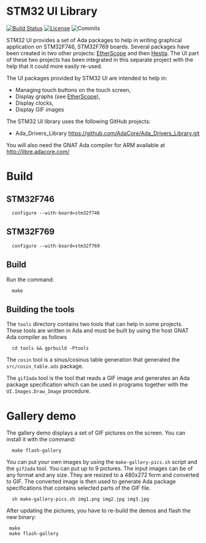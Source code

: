 # STM32 UI Library

[![Build Status](https://img.shields.io/jenkins/s/http/jenkins.vacs.fr/stm32-ui.svg)](http://jenkins.vacs.fr/job/stm32-ui/)
[![License](http://img.shields.io/badge/license-APACHE2-blue.svg)](LICENSE)
![Commits](https://img.shields.io/github/commits-since/stcarrez/stm32-ui/1.0.0.svg)

STM32 UI provides a set of Ada packages to help in writing graphical
application on STM32F746, STM32F769 boards.  Several packages have
been created in two other projects: [EtherScope](https://github.com/stcarrez/etherscope.git)
and then [Hestia](https://github.com/stcarrez/hestia.git).
The UI part of these two projects has been integrated in this separate
project with the help that it could more easily re-used.

The UI packages provided by STM32 UI are intended to help in:

* Managing touch buttons on the touch screen,
* Display graphs (see [EtherScope](https://github.com/stcarrez/etherscope.git)),
* Display clocks,
* Display GIF images

The STM32 UI library uses the following GitHub projects:

* Ada_Drivers_Library   https://github.com/AdaCore/Ada_Drivers_Library.git

You will also need the GNAT Ada compiler for ARM available at http://libre.adacore.com/

# Build

## STM32F746

```shell
  configure --with-board=stm32f746
```

## STM32F769

```shell
  configure --with-board=stm32f769
```

## Build

Run the command:

```shell
  make
```

## Building the tools

The `tools` directory contains two tools that can help in some projects.
These tools are written in Ada and must be built by using the host GNAT Ada compiler
as follows

```shell
  cd tools && gprbuild -Ptools
```

The `cosin` tool is a sinus/cosinus table generation that generated the
`src/cosin_table.ads` package.

The `gif2ada` tool is the tool that reads a GIF image and generates an Ada
package specification which can be used in programs together with the
`UI.Images.Draw_Image` procedure.

# Gallery demo

The gallery demo displays a set of GIF pictures on the screen.
You can install it with the command:

```shell
  make flash-gallery
```

You can put your own images by using the `make-gallery-pics.sh` script
and the `gif2ada` tool.  You can put up to 9 pictures.  The input images
can be of any format and any size.  They are resized to a 480x272 form
and converted to GIF.  The converted image is then used to generate
Ada package specifications that contains selected parts of the GIF file.

```shell
  sh make-gallery-pics.sh img1.png img2.jpg img3.jpg
```

After updating the pictures, you have to re-build the demos and flash
the new binary:

```shell
 make
 make flash-gallery
```


